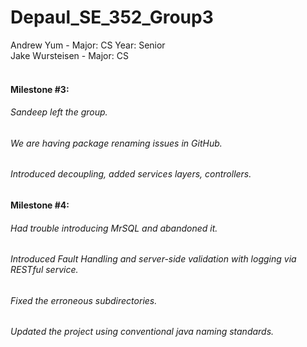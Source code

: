 # Depaul_SE_352_Group3

Andrew Yum - Major: CS Year: Senior<br />
Jake Wursteisen - Major: CS <br />
<br />
#### Milestone #3: <br />
###### Sandeep left the group. <br />
###### We are having package renaming issues in GitHub.
###### Introduced decoupling, added services layers, controllers. 

#### Milestone #4:
###### Had trouble introducing MrSQL and abandoned it.
###### Introduced Fault Handling and server-side validation with logging via RESTful service.
###### Fixed the erroneous subdirectories.
###### Updated the project using conventional java naming standards.
